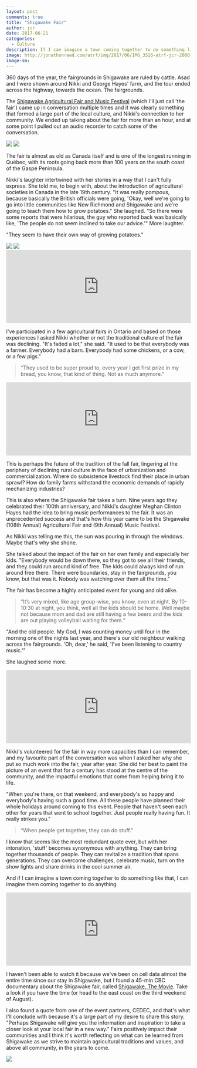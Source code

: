 ```yaml
---
layout: post
comments: true
title: "Shigawake Fair"
author: jcr
date: 2017-06-21
categories:
  - Culture
description: If I can imagine a town coming together to do something like that, I can imagine them coming together to do anything.
image: http://jonathonreed.com/atrf/img/2017/06/IMG_3526-atrf-jcr-2000-web.jpg
image-sm:
---
```


360 days of the year, the fairgrounds in Shigawake are ruled by cattle. Asad and I were shown around Nikki and George Hayes' farm, and the tour ended across the highway, towards the ocean. The fairgrounds.

The <a href="http://shigawakefair.ca/" target="blank">Shigawake Agricultural Fair and Music Festival</a> (which I'll just call 'the fair') came up in conversation multiple times and it was clearly something that formed a large part of the local culture, and Nikki's connection to her community. We ended up talking about the fair for more than an hour, and at some point I pulled out an audio recorder to catch some of the conversation.

<img src="http://jonathonreed.com/atrf/img/2017/06/IMG_3524-HDR-atrf-jcr-2000-web.jpg">

<img src="http://jonathonreed.com/atrf/img/2017/06/poster-fair.jpg">

The fair is almost as old as Canada itself and is one of the longest running in Québec, with its roots going back more than 100 years on the south coast of the Gaspé Peninsula.

Nikki's laughter intertwined with her stories in a way that I can't fully express. She told me, to begin with, about the introduction of agricultural societies in Canada in the late 19th century. "It was really pompous, because basically the British officials were going, 'Okay, well we're going to go into little communities like New Richmond and Shigawake and we're going to teach them how to grow potatoes." She laughed. "So there were some reports that were hilarious, the guy who reported back was basically like, 'The people do not seem inclined to take our advice.'" More laughter.

"They seem to have their own way of growing potatoes." 

<img src="http://jonathonreed.com/atrf/img/2017/06/IMG_3548-atrf-jcr-2000-web.jpg">

<img src="http://jonathonreed.com/atrf/img/2017/06/IMG_3547-atrf-jcr-2000-web.jpg">

<iframe width="100%" height="200" scrolling="no" frameborder="no" src="https://w.soundcloud.com/player/?url=https%3A//api.soundcloud.com/tracks/329436445&amp;auto_play=false&amp;hide_related=false&amp;show_comments=true&amp;show_user=true&amp;show_reposts=false&amp;visual=true"></iframe>

I've participated in a few agricultural fairs in Ontario and based on those experiences I asked Nikki whether or not the traditional culture of the fair was declining. "It's faded a lot," she said. "It used to be that everybody was a farmer. Everybody had a barn. Everybody had some chickens, or a cow, or a few pigs."

<blockquote>&ldquo;They used to be super proud to, every year I get first prize in my bread, you know, that kind of thing. Not as much anymore.&rdquo;</blockquote>

<iframe width="100%" height="200" scrolling="no" frameborder="no" src="https://w.soundcloud.com/player/?url=https%3A//api.soundcloud.com/tracks/329436448&amp;auto_play=false&amp;hide_related=false&amp;show_comments=true&amp;show_user=true&amp;show_reposts=false&amp;visual=true"></iframe>

This is perhaps the future of the tradition of the fall fair, lingering at the periphery of declining rural culture in the face of urbanization and commercialization. Where do subsistence livestock find their place in urban sprawl? How do family farms withstand the economic demands of rapidly mechanizing industries? 

This is also where the Shigawake fair takes a turn. Nine years ago they celebrated their 100th anniversary, and Nikki's daughter Meghan Clinton Hayes had the idea to bring music performances to the fair. It was an unprecedented success and that's how this year came to be the Shigawake (108th Annual) Agricultural Fair and (9th Annual) Music Festival.

As Nikki was telling me this, the sun was pouring in through the windows. Maybe that's why she shone. 

She talked about the impact of the fair on her own family and especially her kids. "Everybody would be down there, so they got to see all their friends, and they could run around kind of free. The kids could always kind of run around free there. There were boundaries, stay in the fairgrounds, you know, but that was it. Nobody was watching over them all the time."

The fair has become a highly anticipated event for young and old alike.

<blockquote>&ldquo;It&rsquo;s very mixed, like age group-wise, you know, even at night. By 10-10:30 at night, you think, well all the kids should be home. Well maybe not because mom and dad are still having a few beers and the kids are out playing volleyball waiting for them.&ldquo;</blockquote>

"And the old people. My God, I was counting money until four in the morning one of the nights last year, and there's our old neighbour walking across the fairgrounds. 'Oh, dear,' he said, 'I've been listening to country music.'" 

She laughed some more.

<iframe width="100%" height="200" scrolling="no" frameborder="no" src="https://w.soundcloud.com/player/?url=https%3A//api.soundcloud.com/tracks/329436454&amp;auto_play=false&amp;hide_related=false&amp;show_comments=true&amp;show_user=true&amp;show_reposts=false&amp;visual=true"></iframe>

Nikki's volunteered for the fair in way more capacities than I can remember, and my favourite part of the conversation was when I asked her why she put so much work into the fair, year after year. She did her best to paint the picture of an event that for a century has stood at the centre of the community, and the impactful emotions that come from helping bring it to life.

"When you're there, on that weekend, and everybody's so happy and everybody's having such a good time. All these people have planned their whole holidays around coming to this event. People that haven't seen each other for years that went to school together. Just people really having fun. It really strikes you."

<blockquote>&ldquo;When people get together, they can do stuff.&rdquo;</blockquote>

I know that seems like the most redundant quote ever, but with her intonation, 'stuff' becomes synonymous with anything. They can bring together thousands of people. They can revitalize a tradition that spans generations. They can overcome challenges, celebrate music, turn on the show lights and share drinks in the cool summer air.

And if I can imagine a town coming together to do something like that, I can imagine them coming together to do anything.

<iframe width="100%" height="200" scrolling="no" frameborder="no" src="https://w.soundcloud.com/player/?url=https%3A//api.soundcloud.com/tracks/329436457&amp;auto_play=false&amp;hide_related=false&amp;show_comments=true&amp;show_user=true&amp;show_reposts=false&amp;visual=true"></iframe>

I haven't been able to watch it because we've been on cell data almost the entire time since our stay in Shigawake, but I found a 45-min CBC documentary about the Shigawake fair, called <a href="http://watch.cbc.ca/absolutely-canadian/season-2016/the-shigawake-movie/38e815a-00a8632909e">Shigawake, The Movie</a>. Take a look if you have the time (or head to the east coast on the third weekend of August).

I also found a quote from one of the event partners, CEDEC, and that's what I'll conclude with because it's a large part of my desire to share this story. "Perhaps Shigawake will give you the information and inspiration to take a closer look at your local fair in a new way." Fairs positively impact their communities and I think it's worth reflecting on what can be learned from Shigawake as we strive to maintain agricultural traditions and values, and above all community, in the years to come.

<img src="http://jonathonreed.com/atrf/img/2017/06/IMG_3557-atrf-jcr-2000-web.jpg">